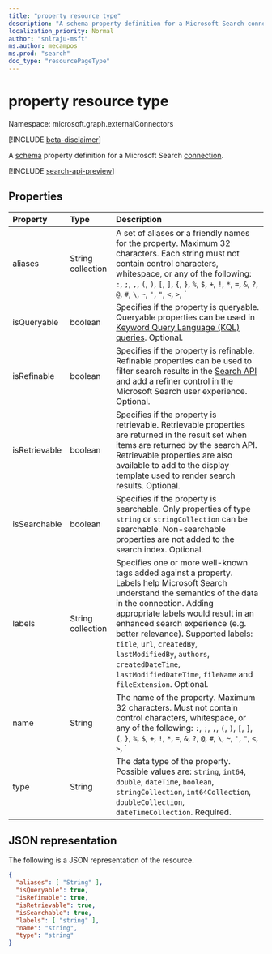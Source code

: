 ```yaml
---
title: "property resource type"
description: "A schema property definition for a Microsoft Search connection."
localization_priority: Normal
author: "snlraju-msft"
ms.author: mecampos
ms.prod: "search"
doc_type: "resourcePageType"
---
```


# property resource type

Namespace: microsoft.graph.externalConnectors

[!INCLUDE [beta-disclaimer](../../includes/beta-disclaimer.md)]

A [schema](externalconnectors-schema.md) property definition for a Microsoft Search [connection](externalconnectors-externalconnection.md).

[!INCLUDE [search-api-preview](../../includes/search-api-preview-signup.md)]

## Properties

| Property      | Type              | Description                                        |
|:--------------|:------------------|:---------------------------------------------------|
| aliases       | String collection | A set of aliases or a friendly names for the property. Maximum 32 characters. Each string must not contain control characters, whitespace, or any of the following: `:`, `;`, `,`, `(`, `)`, `[`, `]`, `{`, `}`, `%`, `$`, `+`, `!`, `*`, `=`, `&`, `?`, `@`, `#`, `\`, `~`, `'`, `"`, `<`, `>`, `|`, `` ` ``, `^`. Optional.  |
| isQueryable   | boolean           | Specifies if the property is queryable. Queryable properties can be used in [Keyword Query Language (KQL) queries](/sharepoint/dev/general-development/keyword-query-language-kql-syntax-reference). Optional.  |
| isRefinable   | boolean           | Specifies if the property is refinable.  Refinable properties can be used to filter search results in the [Search API](search-api-overview.md) and add a refiner control in the Microsoft Search user experience. Optional.  |
| isRetrievable | boolean           | Specifies if the property is retrievable. Retrievable properties are returned in the result set when items are returned by the search API. Retrievable properties are also available to add to the display template used to render search results. Optional. |
| isSearchable  | boolean           | Specifies if the property is searchable. Only properties of type `string` or `stringCollection` can be searchable. Non-searchable properties are not added to the search index. Optional. |
| labels        | String collection | Specifies one or more well-known tags added against a property. Labels help Microsoft Search understand the semantics of the data in the connection. Adding appropriate labels would result in an enhanced search experience (e.g. better relevance). Supported labels: `title`, `url`, `createdBy`, `lastModifiedBy`, `authors`, `createdDateTime`, `lastModifiedDateTime`, `fileName` and `fileExtension`. Optional. |
| name          | String            | The name of the property. Maximum 32 characters. Must not contain control characters, whitespace, or any of the following: `:`, `;`, `,`, `(`, `)`, `[`, `]`, `{`, `}`, `%`, `$`, `+`, `!`, `*`, `=`, `&`, `?`, `@`, `#`, `\`, `~`, `'`, `"`, `<`, `>`, `|`, `` ` ``, `^`. Required.                |
| type          | String            | The data type of the property. Possible values are: `string`, `int64`, `double`, `dateTime`, `boolean`, `stringCollection`, `int64Collection`, `doubleCollection`, `dateTimeCollection`. Required. |

## JSON representation

The following is a JSON representation of the resource.

<!-- {
  "blockType": "resource",
  "optionalProperties": [

  ],
  "@odata.type": "microsoft.graph.externalConnectors.property",
  "baseType": null
}-->

```json
{
  "aliases": [ "String" ],
  "isQueryable": true,
  "isRefinable": true,
  "isRetrievable": true,
  "isSearchable": true,
  "labels": [ "string" ],
  "name": "string",
  "type": "string"
}
```

<!-- uuid: 16cd6b66-4b1a-43a1-adaf-3a886856ed98
2019-02-04 14:57:30 UTC -->
<!-- {
  "type": "#page.annotation",
  "description": "property resource",
  "keywords": "",
  "section": "documentation",
  "tocPath": ""
}-->